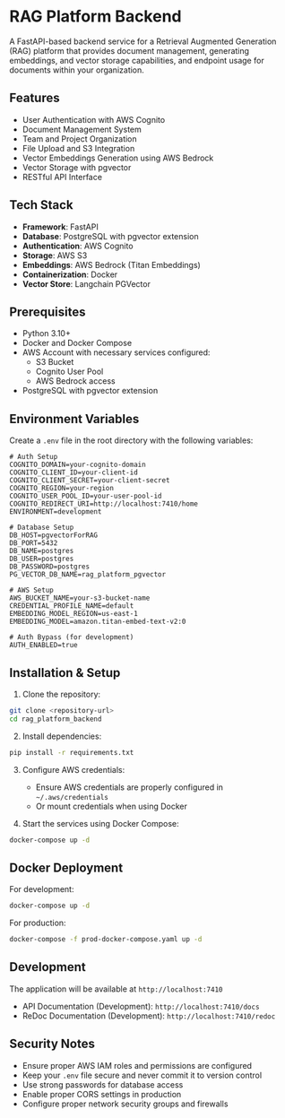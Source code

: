 # RAG Platform Backend

A FastAPI-based backend service for a Retrieval Augmented Generation (RAG) platform that provides document management, generating embeddings, and vector storage capabilities, and endpoint usage for documents within your organization.

## Features

- User Authentication with AWS Cognito
- Document Management System
- Team and Project Organization
- File Upload and S3 Integration
- Vector Embeddings Generation using AWS Bedrock
- Vector Storage with pgvector
- RESTful API Interface

## Tech Stack

- **Framework**: FastAPI
- **Database**: PostgreSQL with pgvector extension
- **Authentication**: AWS Cognito
- **Storage**: AWS S3
- **Embeddings**: AWS Bedrock (Titan Embeddings)
- **Containerization**: Docker
- **Vector Store**: Langchain PGVector

## Prerequisites

- Python 3.10+
- Docker and Docker Compose
- AWS Account with necessary services configured:
  - S3 Bucket
  - Cognito User Pool
  - AWS Bedrock access
- PostgreSQL with pgvector extension

## Environment Variables

Create a `.env` file in the root directory with the following variables:

```env
# Auth Setup
COGNITO_DOMAIN=your-cognito-domain
COGNITO_CLIENT_ID=your-client-id
COGNITO_CLIENT_SECRET=your-client-secret
COGNITO_REGION=your-region
COGNITO_USER_POOL_ID=your-user-pool-id
COGNITO_REDIRECT_URI=http://localhost:7410/home
ENVIRONMENT=development

# Database Setup
DB_HOST=pgvectorForRAG
DB_PORT=5432
DB_NAME=postgres
DB_USER=postgres
DB_PASSWORD=postgres
PG_VECTOR_DB_NAME=rag_platform_pgvector

# AWS Setup
AWS_BUCKET_NAME=your-s3-bucket-name
CREDENTIAL_PROFILE_NAME=default
EMBEDDING_MODEL_REGION=us-east-1
EMBEDDING_MODEL=amazon.titan-embed-text-v2:0

# Auth Bypass (for development)
AUTH_ENABLED=true
```

## Installation & Setup

1. Clone the repository:
```bash
git clone <repository-url>
cd rag_platform_backend
```

2. Install dependencies:
```bash
pip install -r requirements.txt
```

3. Configure AWS credentials:
   - Ensure AWS credentials are properly configured in `~/.aws/credentials`
   - Or mount credentials when using Docker

4. Start the services using Docker Compose:
```bash
docker-compose up -d
```

## Docker Deployment

For development:
```bash
docker-compose up -d
```

For production:
```bash
docker-compose -f prod-docker-compose.yaml up -d
```

## Development

The application will be available at `http://localhost:7410`

- API Documentation (Development): `http://localhost:7410/docs`
- ReDoc Documentation (Development): `http://localhost:7410/redoc`

## Security Notes

- Ensure proper AWS IAM roles and permissions are configured
- Keep your `.env` file secure and never commit it to version control
- Use strong passwords for database access
- Enable proper CORS settings in production
- Configure proper network security groups and firewalls